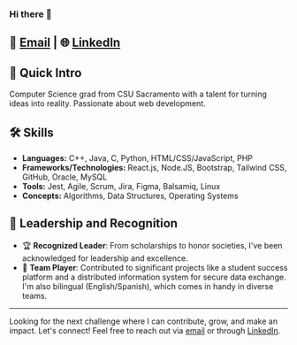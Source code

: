 ### Hi there 👋
📧 [Email](mailto:velapasillasbrian@gmail.com) | 🌐 [LinkedIn](https://www.linkedin.com/in/bvelacomputersci/)
---
## 🚀 Quick Intro
Computer Science grad from CSU Sacramento with a talent for turning ideas into reality. Passionate about web development.
## 🛠 Skills
- **Languages:** C++, Java, C, Python, HTML/CSS/JavaScript, PHP
- **Frameworks/Technologies:** React.js, Node.JS, Bootstrap, Tailwind CSS, GitHub, Oracle, MySQL
- **Tools:** Jest, Agile, Scrum, Jira, Figma, Balsamiq, Linux
- **Concepts:** Algorithms, Data Structures, Operating Systems
## 🏅 Leadership and Recognition
- 🏆 **Recognized Leader**: From scholarships to honor societies, I've been acknowledged for leadership and excellence.
- 🚀 **Team Player**: Contributed to significant projects like a student success platform and a distributed information system for secure data exchange. I'm also bilingual (English/Spanish), which comes in handy in diverse teams.
---
Looking for the next challenge where I can contribute, grow, and make an impact. Let's connect! Feel free to reach out via [email](mailto:velapasillasbrian@gmail.com) or through [LinkedIn](https://www.linkedin.com/in/bvelacomputersci/).
